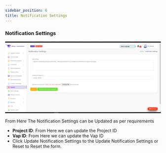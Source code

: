 ```yaml
---
sidebar_position: 6
title: Notification Settings
---
```


### Notification Settings

![Notification Settings](/img/web/notification_setting.jpg)

From Here The Notification Settings can be Updated as per requirements

- **Project ID**: From Here we can update the Project ID
- **Vap ID**: From Here we can update the Vap ID
- Click Update Notification Settings to the Update Notification Settings or Reset to Reset the form. 
